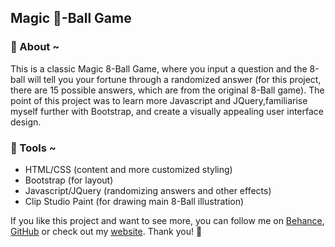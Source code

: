 
## Magic 🎱-Ball Game ##

### 🔮 About ~ ###
This is a classic Magic 8-Ball Game, where you input a question and the 8-ball will tell you your fortune through a randomized answer (for this project, there are 15 possible answers, which are from the original 8-Ball game).
The point of this project was to learn more Javascript and JQuery,familiarise myself further with Bootstrap, and create a visually appealing user interface design.

### 🔮 Tools ~ ###
* HTML/CSS (content and more customized styling)
* Bootstrap (for layout)
* Javascript/JQuery (randomizing answers and other effects)
* Clip Studio Paint (for drawing main 8-Ball illustration)


If you like this project and want to see more, you can follow me on 
[Behance](https://www.behance.net/ralucasuciu), [GitHub](https://www.github.com/ralucasuciuart) or check out my [website](https://www.ralucasuciuart.com). Thank you! 🥳
